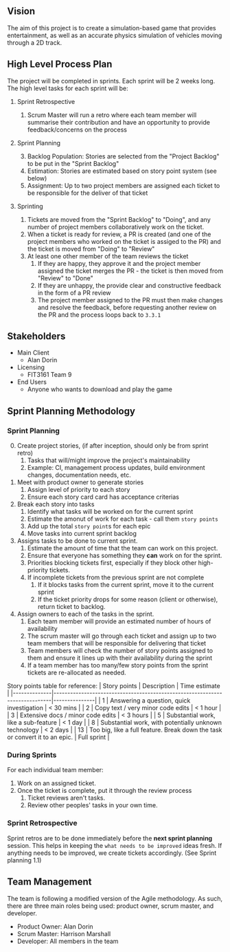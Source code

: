 ## Vision

The aim of this project is to create a simulation-based game that provides entertainment, as well as an accurate
physics simulation of vehicles moving through a 2D track.

## High Level Process Plan

The project will be completed in sprints. Each sprint will be 2 weeks long. The high level tasks for each sprint will be:

1. Sprint Retrospective

   1. Scrum Master will run a retro where each team member will summarise their contribution
      and have an opportunity to provide feedback/concerns on the process

2. Sprint Planning

   3. Backlog Population: Stories are selected from the "Project Backlog" to be put in the "Sprint Backlog"
   4. Estimation: Stories are estimated based on story point system (see below)
   5. Assignment: Up to two project members are assigned each ticket to be responsible for the deliver of that ticket

3. Sprinting

   1. Tickets are moved from the "Sprint Backlog" to "Doing", and any number of project members collaboratively work
      on the ticket.
   2. When a ticket is ready for review, a PR is created (and one of the project members who worked on the ticket
      is assiged to the PR) and the ticket is moved from "Doing" to "Review"
   3. At least one other member of the team reviews the ticket
      1. If they are happy, they approve it and the project member assigned the ticket merges the PR - the ticket is then moved
         from "Review" to "Done"
      2. If they are unhappy, the provide clear and constructive feedback in the form of a PR review
      3. The project member assigned to the PR must then make changes and resolve the feedback, before requesting another review
         on the PR and the process loops back to `3.3.1`

## Stakeholders

- Main Client
  - Alan Dorin
- Licensing
  - FIT3161 Team 9
- End Users
  - Anyone who wants to download and play the game

## Sprint Planning Methodology

### Sprint Planning

0. Create project stories, (if after inception, should only be from sprint retro)
   1. Tasks that will/might improve the project's maintainability
   2. Example: CI, management process updates, build environment changes, documentation needs, etc.
1. Meet with product owner to generate stories
   1. Assign level of priority to each story
   2. Ensure each story card card has acceptance criterias
2. Break each story into tasks
   1. Identify what tasks will be worked on for the current sprint
   2. Estimate the amonut of work for each task - call them `story points`
   3. Add up the total `story point`s for each epic
   4. Move tasks into current sprint backlog
3. Assigns tasks to be done to current sprint.
   1. Estimate the amount of time that the team can work on this project.
   2. Ensure that everyone has something they **can** work on for the sprint.
   3. Priorities blocking tickets first, especially if they block other high-priority tickets.
   4. If incomplete tickets from the previous sprint are not complete
      1. If it blocks tasks from the current sprint, move it to the current sprint
      2. If the ticket priority drops for some reason (client or otherwise), return ticket to backlog.
4. Assign owners to each of the tasks in the sprint.
   1. Each team member will provide an estimated number of hours of availability
   2. The scrum master will go through each ticket and assign up to two team members that will be responsible for delivering that ticket
   3. Team members will check the number of story points assigned to them and ensure it lines up with their availability during the sprint
   4. If a team member has too many/few story points from the sprint tickets are re-allocated as needed.

Story points table for reference:
| Story points | Description | Time estimate |
|--------------|-----------------------------------------------------------------------------|---------------|
| 1 | Answering a question, quick investigation | < 30 mins |
| 2 | Copy text / very minor code edits | < 1 hour |
| 3 | Extensive docs / minor code edits | < 3 hours |
| 5 | Substantial work, like a sub-feature | < 1 day |
| 8 | Substantial work, with potentially unknown technology | < 2 days |
| 13 | Too big, like a full feature. Break down the task or convert it to an epic. | Full sprint |

### During Sprints

For each individual team member:

1. Work on an assigned ticket.
2. Once the ticket is complete, put it through the review process
   1. Ticket reviews aren't tasks.
   2. Review other peoples' tasks in your own time.

### Sprint Retrospective

Sprint retros are to be done immediately before the **next sprint planning** session. This helps in keeping the `what needs to be improved` ideas fresh. If anything needs to be improved, we create tickets accordingly. (See Sprint planning 1.1)

## Team Management

The team is following a modified version of the Agile methodology. As such, there are three main roles being used: product owner, scrum master, and developer.

- Product Owner: Alan Dorin
- Scrum Master: Harrison Marshall
- Developer: All members in the team
